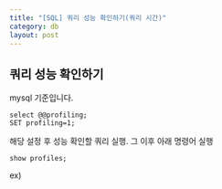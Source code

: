 ```yaml
---
title: "[SQL] 쿼리 성능 확인하기(쿼리 시간)"
category: db
layout: post
---
```


## 쿼리 성능 확인하기

mysql 기준입니다.

```
select @@profiling;
SET profiling=1;
```

해당 설정 후 성능 확인할 쿼리 실행. 그 이후 아래 명령어 실행

```
show profiles;
```


ex)

<img href="/assets/image/쿼리성능.png">




